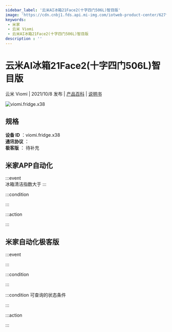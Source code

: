 ```yaml
---
sidebar_label: '云米AI冰箱21Face2(十字四门506L)智目版'
image: 'https://cdn.cnbj1.fds.api.mi-img.com/iotweb-product-center/627f4b1693582e77dec1e8577cd40fe2_1627453072956.png?GalaxyAccessKeyId=AKVGLQWBOVIRQ3XLEW&Expires=9223372036854775807&Signature=VLeiQxYy/T/K1/+lLD69QWRVg4M='
keywords: 
 - 米家
 - 云米 Viomi
 - 云米AI冰箱21Face2(十字四门506L)智目版
description : ''
---
```

# 云米AI冰箱21Face2(十字四门506L)智目版

云米 Viomi | 2021/10/8 发布 | [产品百科](https://home.mi.com/webapp/content/baike/product/index.html?model=viomi.fridge.x38/) | [说明书](https://home.mi.com/views/introduction.html?model=viomi.fridge.x38&region=cn)

![viomi.fridge.x38](https://cdn.cnbj1.fds.api.mi-img.com/iotweb-product-center/627f4b1693582e77dec1e8577cd40fe2_1627453072956.png?GalaxyAccessKeyId=AKVGLQWBOVIRQ3XLEW&Expires=9223372036854775807&Signature=VLeiQxYy/T/K1/+lLD69QWRVg4M=)

## 规格  
> 
**设备 ID** ：viomi.fridge.x38  
**通讯协议** ：  
**极客版**  ： 待补充 


## 米家APP自动化  

:::event  
冰箱清洁指数大于
:::

:::condition  

:::

:::action   

:::

## 米家自动化极客版  

:::event  

:::

:::condition  

:::

:::condition 可查询的状态条件  

:::

:::action  

:::

        
